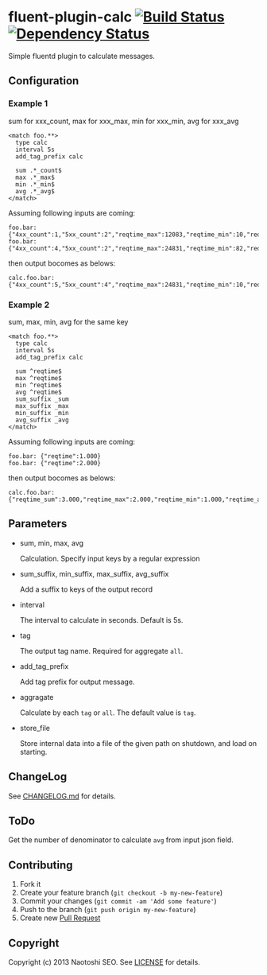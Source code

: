 # fluent-plugin-calc [![Build Status](https://secure.travis-ci.org/sonots/fluent-plugin-calc.png?branch=master)](http://travis-ci.org/sonots/fluent-plugin-calc) [![Dependency Status](https://gemnasium.com/sonots/fluent-plugin-calc.png)](https://gemnasium.com/sonots/fluent-plugin-calc)

Simple fluentd plugin to calculate messages.

## Configuration

### Example 1

sum for xxx_count, max for xxx_max, min for xxx_min, avg for xxx_avg

    <match foo.**>
      type calc
      interval 5s
      add_tag_prefix calc

      sum .*_count$
      max .*_max$
      min .*_min$
      avg .*_avg$
    </match>

Assuming following inputs are coming:

    foo.bar: {"4xx_count":1,"5xx_count":2","reqtime_max":12083,"reqtime_min":10,"reqtime_avg":240.46}
    foo.bar: {"4xx_count":4,"5xx_count":2","reqtime_max":24831,"reqtime_min":82,"reqtime_avg":300.46}

then output bocomes as belows: 

    calc.foo.bar: {"4xx_count":5,"5xx_count":4","reqtime_max":24831,"reqtime_min":10,"reqtime_avg":270.46}

### Example 2

sum, max, min, avg for the same key

    <match foo.**>
      type calc
      interval 5s
      add_tag_prefix calc

      sum ^reqtime$
      max ^reqtime$
      min ^reqtime$
      avg ^reqtime$
      sum_suffix _sum
      max_suffix _max
      min_suffix _min
      avg_suffix _avg
    </match>

Assuming following inputs are coming:

    foo.bar: {"reqtime":1.000}
    foo.bar: {"reqtime":2.000}

then output bocomes as belows: 

    calc.foo.bar: {"reqtime_sum":3.000,"reqtime_max":2.000,"reqtime_min":1.000,"reqtime_avg":1.500}

## Parameters

- sum, min, max, avg

    Calculation. Specify input keys by a regular expression

- sum\_suffix, min\_suffix, max\_suffix, avg\_suffix

    Add a suffix to keys of the output record

- interval

    The interval to calculate in seconds. Default is 5s. 

- tag

    The output tag name. Required for aggregate `all`. 

- add_tag_prefix

    Add tag prefix for output message. 

- aggragate
    
    Calculate by each `tag` or `all`. The default value is `tag`.

- store_file

    Store internal data into a file of the given path on shutdown, and load on starting.

## ChangeLog

See [CHANGELOG.md](CHANGELOG.md) for details.

## ToDo

Get the number of denominator to calculate `avg` from input json field. 

## Contributing

1. Fork it
2. Create your feature branch (`git checkout -b my-new-feature`)
3. Commit your changes (`git commit -am 'Add some feature'`)
4. Push to the branch (`git push origin my-new-feature`)
5. Create new [Pull Request](../../pull/new/master)

## Copyright

Copyright (c) 2013 Naotoshi SEO. See [LICENSE](LICENSE) for details.

